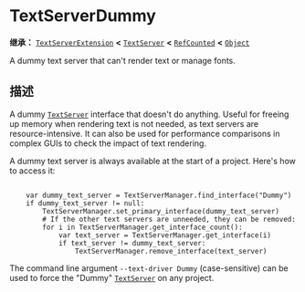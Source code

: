 <!-- ⚠ 请勿编辑本文件 ⚠ -->
<!-- 本文档使用脚本从 WeDot 引擎源码仓库生成。 -->
<!-- 生成脚本：https://github.com/WeDot-Engine/WeDot/tree/master/doc/tools/make_md.py； -->
<!-- 原文件：https://github.com/WeDot-Engine/WeDot/tree/master/doc/classes/TextServerDummy.xml。 -->

<div id="_class_textserverdummy"></div>

# TextServerDummy

**继承：** [`TextServerExtension`](class_textserverextension.md) **<** [`TextServer`](class_textserver.md) **<** [`RefCounted`](class_refcounted.md) **<** [`Object`](class_object.md)

A dummy text server that can't render text or manage fonts.

## 描述

A dummy [`TextServer`](class_textserver.md) interface that doesn't do anything. Useful for freeing up memory when rendering text is not needed, as text servers are resource-intensive. It can also be used for performance comparisons in complex GUIs to check the impact of text rendering.

A dummy text server is always available at the start of a project. Here's how to access it:

```

    var dummy_text_server = TextServerManager.find_interface("Dummy")
    if dummy_text_server != null:
        TextServerManager.set_primary_interface(dummy_text_server)
        # If the other text servers are unneeded, they can be removed:
        for i in TextServerManager.get_interface_count():
            var text_server = TextServerManager.get_interface(i)
            if text_server != dummy_text_server:
                TextServerManager.remove_interface(text_server)
```

The command line argument `--text-driver Dummy` (case-sensitive) can be used to force the "Dummy" [`TextServer`](class_textserver.md) on any project.



[^virtual]: 本方法通常需要用户覆盖才能生效。
[^const]: 本方法无副作用，不会修改该实例的任何成员变量。
[^vararg]: 本方法除了能接受在此处描述的参数外，还能够继续接受任意数量的参数。
[^constructor]: 本方法用于构造某个类型。
[^static]: 调用本方法无需实例，可直接使用类名进行调用。
[^operator]: 本方法描述的是使用本类型作为左操作数的有效运算符。
[^bitfield]: 这个值是由下列位标志构成位掩码的整数。
[^void]: 无返回值。
